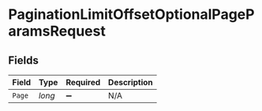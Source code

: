 # PaginationLimitOffsetOptionalPageParamsRequest


## Fields

| Field              | Type               | Required           | Description        |
| ------------------ | ------------------ | ------------------ | ------------------ |
| `Page`             | *long*             | :heavy_minus_sign: | N/A                |